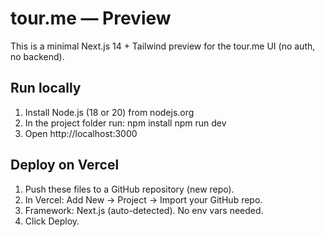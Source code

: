# tour.me — Preview

This is a minimal Next.js 14 + Tailwind preview for the tour.me UI (no auth, no backend).

## Run locally
1) Install Node.js (18 or 20) from nodejs.org
2) In the project folder run:
   npm install
   npm run dev
3) Open http://localhost:3000

## Deploy on Vercel
1) Push these files to a GitHub repository (new repo).
2) In Vercel: Add New → Project → Import your GitHub repo.
3) Framework: Next.js (auto-detected). No env vars needed.
4) Click Deploy.
